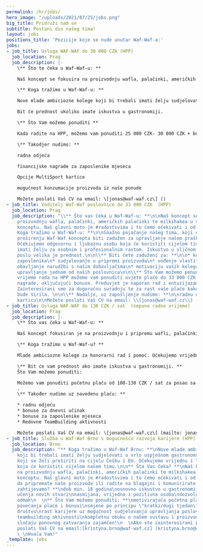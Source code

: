 ```yaml
---
permalink: /hr/jobs/
hero_image: "/uploads/2021/07/25/jobs.png"
big_title: Pridruži nam se
subtitle: Postani dio našeg tima!
layout: jobs
positions_title: 'Pozicije koje se nude unutar Waf-Waf-a:'
jobs:
- job_title: Usluga WAF-WAF do 30 000 CZK (HPP)
  job_location: Prag
  job_description: |-
    \** Što te čeka u Waf-Waf-u: **

    Naš koncept se fokusira na proizvodnju wafla, palačinki, američkih palačinki te milkshakea u vrlo originalnom konceptu. Naš glavni moto je #radostsvima i to ćemo očekivati ​​i od vas. Bilo da pripremate naše proizvode ili radite na blagajni i komunicirate s kupcima.

    \** Koga tražimo u Waf-Waf-u: **

    Nove mlade ambiciozne kolege koji bi trebali imati želju sudjelovati u vrlo uspješnom gastronomskom konceptu, koji se želi proširiti na cijelu Češku i EU. Očekujemo vrijednu i ljubaznu osobu koja će koristiti cijelom našem timu.

    Bit će prednost ukoliko imate iskustva u gastronomiji.

    \** Što Vam možemo ponuditi **

    Kada radite na HPP, možemo vam ponuditi 25 000 CZK- 30 000 CZK + bonuse za rad. Zainteresirani smo za dugoročnu suradnju, ali i za to da će vaša plaća rasti, kao i naša tvrtka koja se širi.

    \** Takodjer nudimo: **

    radna odjeća

    financijske nagrade za zaposlenike mjeseca

    Opcije MultiSport kartice

    mogućnost konzumacije proizvoda iz naše ponude

    Možete poslati Vaš CV na email: \[jonas@waf-waf.cz\] ()
- job_title: Voditelj Waf-Waf poslovnice do 33 000 CZK  (HPP)
  job_location: Prag
  job_description: "\\** Što vas čeka u Waf-Waf-u: **\n\nNaš koncept se fokusira na
    proizvodnju wafla, palačinki, američkih palačinki te milkshakea u vrlo originalnom
    konceptu. Naš glavni moto je #radostsvima i to ćemo očekivati ​​i od vas.\n\n\\**
    Koga tražimo u Waf-Waf-u: **\n\nSnažno pojačanje našeg tima, koji će zahvaljujući
    proširenju Waf-Waf koncepta biti zadužen za upravljanje našom praškom podružnicom.
    Očekiujemo odgovornu i ljubaznu osobu koja će koristiti cijelom timu i koja će
    imati želju za osobnim i profesionalnim rastom. Iskustvo u sličnom gastronomskom
    poslu velika je prednost.\n\n\\** Biti ćete zaduženi za: **\n\n* kontrolu aktivnosti
    zaposlenika\n* sudjelovanje u pripremi proizvoda\n* vođenje vlastitog tima\n*
    obavljanje narudžbi s našim dobavljačima\n* motivaciju vaših kolega\n* kompletno
    upravljanje jednom od naših poslovnica\n\n\\** Što Vam možemo ponuditi **\n\nZa
    vrijeme rada na HPP možemo vam ponuditi uvjete plaće do 33 000 CZK i druge motivacijske
    nagrade, uključujući bonuse. Preduvjet je naporan rad i entuzijazam za naš brend.
    Zainteresirani smo za dugoročnu suradnju te za rast vaše plače kako se naša tvrtka
    bude širila. \n\n\\** Nadalje, uz zapošljenje nudimo: **\n\nradnu odjeću\nMultiSport
    karticu\n\nMožete poslati Vaš CV na email: \\[jonas@waf-waf.cz\\] (mailto: jonas@waf-waf.cz)"
- job_title: Usluga WAF-WAF do 130 CZK / sat  (nepuno radno vrijeme)
  job_location: Prag
  job_description: |-
    \** Što vas čeka u Waf-Waf-u: **

    Naš koncept fokusiran je na proizvodnju i pripremu wafli, palačinki, američkih palačinki te milkshakea u vrlo originalnom konceptu. Naš glavni moto je #radostsvima i ​​to ćemo očekivati ​​i od vas. Bilo da pripremate naše proizvode ili radite na blagajni i komunicirate s kupcima.

    \** Koga tražimo u Waf-Waf-u? **

    Mlade ambiciozne kolege za honorarni rad i pomoć. Očekujemo vrijednu i ljubaznu osobu koja će koristiti cijelom našem timu.

    \** Bit će vam prednost ako imate iskustva u gastronomiji. **
    Što Vam možemo ponuditi:

    Možemo vam ponuditi početnu plaću od 100-130 CZK / sat za posao sa skraćenim radnim vremenom. Zainteresirani smo za dugoročnu suradnju, ali i za to da će vaša plaća rasti, kao i naše poslovnice koje se šire, pa se vaša plaća, čak i kao honorarnog radnika, može narasti
    .
    \** Također nudimo uz navedenu plaću: **

    * radnu odjeću
    * bonuse za dnevni učinak
    * bonuse za zaposlenike mjeseca
    * Redovne TeamBuilding aktivnosti

    Možete poslati Vaš CV na email: \[jonas@waf-waf.cz\] (mailto: jonas@waf-waf.cz)
- job_title: Služba u Waf-Waf Brno s mogućnošću razvoja karijere (HPP)
  job_location: Brno
  job_description: "** Koga tražimo u Waf-Waf Brnu: **\nNove mlade ambiciozne kolege
    koji bi trebali imati želju sudjelovati u vrlo uspješnom gastronomskom konceptu,
    koji se želi proširiti na cijelu Češku i EU. Očekujemo vrijednu i ljubaznu osobu
    koja će koristiti cijelom našem timu.\n\n** Šta Vas čeka? **\nNaš koncept se fokusira
    na proizvodnju wafla, palačinki, američkih palačinki te milkshakea u vrlo originalnom
    konceptu. Naš glavni moto je #radostsvima i to ćemo očekivati ​​i od vas. Bilo
    da pripremate naše proizvode ili radite na blagajni i komunicirate s kupcima.\n\n\n**Što
    zahtijevamo? **\ndob min. 18 godina\nosnovno iskustvo u gastronomiji\nsposobnost
    učenja novih stvari\nnasmijana, vrijedna i pozitivna osoba\ndozvola za hranu\npočetak
    odmah\n  \n** Što Vam možemo ponuditi: **\nmotivirajuća početna plaća, nakon napredka
    povećanja plaće i bonusi\nsmjene po principu \"kratki/dugi tjedan\".\nrad u brzorastućem
    društvu\nrast karijere uz mogućnost sudjelovanja upravljanja poslovnicom Waf-Waf\nredovite
    teambuilding aktivnosti\nkompletnu obuku o našem sustavu i proizvodima\nrad u
    slučaju ponovnog zatvaranja zajamčen!\n  \nAko ste zainteresirani ponudom, možete
    poslati Vaš CV na email:[kristyna.brno@waf-waf.cz] (kristyna.brno@waf-waf.cz)\n
    \ \nHvala Vam!"
_template: jobs
---
```

